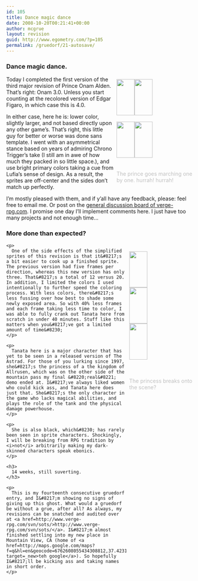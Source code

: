 ```yaml
---
id: 105
title: Dance magic dance
date: 2008-10-20T00:21:41+00:00
author: mcgrue
layout: revision
guid: http://www.egometry.com/?p=105
permalink: /gruedorf/21-autosave/
---
```

### Dance magic dance.

<div style="float: right; padding: 4px; margin: 4px;">
  <img src=/files/gruedorf_challenge/014/onam-down.gif width=48 height=96><img src=/files/gruedorf_challenge/014/onam-left.gif width=48 height=96><br /> <br /> <img src=/files/gruedorf_challenge/014/onam-right.gif width=48 height=96><img src=/files/gruedorf_challenge/014/onam-up.gif width=48 height=96><br /> <span style="color: silver; font-size: -1;"><br /> <br />The prince goes marching one<br /> by one. hurrah! hurrah!</span>
</div>

Today I completed the first version of the third major revision of Prince Onam Alden. That&#8217;s right: Onam 3.0. Unless you start counting at the recolored version of Edgar Figaro, in which case this is 4.0.

In either case, here he is: lower color, slightly larger, and not based directly upon any other game&#8217;s. That&#8217;s right, this little guy for better or worse was done sans template. I went with an asymmetrical stance based on years of admiring Chrono Trigger&#8217;s take (I still am in awe of how much they packed in so little space.), and use bright primary colors taking a cue from Lufia&#8217;s sense of design. As a result, the sprites are off-center and the sides don&#8217;t match up perfectly.

I&#8217;m mostly pleased with them, and if y&#8217;all have any feedback, please: feel free to email me. Or post on the <a href=http://www.verge-rpg.com/boards/general/ target=_new>general discussion board of verge-rpg.com</a>. I promise one day I&#8217;ll implement comments here. I just have too many projects and not enough time&#8230;

### More done than expected?

<div style="float: right; padding: 4px; margin: 4px;">
  <p>
    <img src=/files/gruedorf_challenge/014/tanata-down.gif width=48 height=96><br /> <img src=/files/gruedorf_challenge/014/tanata-up.gif width=48 height=96><br /> <img src=/files/gruedorf_challenge/014/tanata-left.gif width=48 height=96>
  </p>
  
  <p>
    <span style="color: silver; font-size: -1;"><br /> <br />The princess breaks onto <br />the scene?</span></div> 
    
    <p>
      One of the side effects of the simplified sprites of this revision is that it&#8217;s a bit easier to cook up a finished sprite. The previous version had five frames per direction, whereas this new version has only three. That&#8217;s a total of 12 versus 20. In addition, I limited the colors I used intentionally to further speed the coloring process. With less colors, there&#8217;s less fussing over how best to shade some newly exposed area. So with 40% less frames and each frame taking less time to color, I was able to fully crank out Tanata here from scratch in under 40 minutes. Stuff like this matters when you&#8217;ve got a limited amount of time&#8230;
    </p>
    
    <p>
      Tanata here is a major character that has yet to be seen in a released version of The Astrad. For those of you lurking since 1997, she&#8217;s the princess of a the kingdom of Allrusen, which was on the other side of the mountain pass my final &#8220;real&#8221; demo ended at. I&#8217;ve always liked women who could kick ass, and Tanata here does just that. She&#8217;s the only character in the game who lacks magical abilities, and plays the role of the tank and the physical damage powerhouse.
    </p>
    
    <p>
      She is also black, which&#8230; has rarely been seen in sprite characters. Shockingly, I will be breaking from RPG tradition by <i>not</i> arbitrarily making my dark-skinned characters speak ebonics.
    </p>
    
    <h3>
      14 weeks, still suverting.
    </h3>
    
    <p>
      This is my fourteenth consecutive gruedorf entry, and I&#8217;m showing no signs of giving up this ghost. What would a gruedorf be without a grue, after all? As always, my revisions can be snatched and audited over at <a href=http://www.verge-rpg.com/svn/sots/>http://www.verge-rpg.com/svn/sots/</a>. I&#8217;m almost finished settling into my new place in Mountain View, CA (home of <a href=http://maps.google.com/maps?f=q&hl=en&geocode=6762608055434308812,37.423154,-122.084918&time=&date=&ttype=&q=1600+Amphitheatre+Parkway,+Mountain+View,+CA+94043&sll=37.423872,-122.084917&sspn=0.00484,0.010042&ie=UTF8&ll=37.423565,-122.085056&spn=0.009679,0.020084&z=16&iwloc=addr&om=1 target=_new>teh google</a>). So hopefully I&#8217;ll be kicking ass and taking names in short order.
    </p>